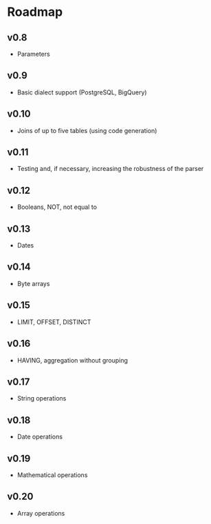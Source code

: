# Roadmap

## v0.8
- Parameters

## v0.9
- Basic dialect support (PostgreSQL, BigQuery)

## v0.10
- Joins of up to five tables (using code generation)

## v0.11
- Testing and, if necessary, increasing the robustness of the parser

## v0.12
- Booleans, NOT, not equal to

## v0.13
- Dates

## v0.14
- Byte arrays

## v0.15
- LIMIT, OFFSET, DISTINCT

## v0.16
- HAVING, aggregation without grouping

## v0.17
- String operations

## v0.18
- Date operations

## v0.19
- Mathematical operations

## v0.20
- Array operations